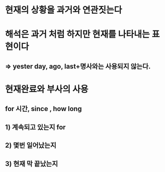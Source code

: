 # 현재의 상황을 과거와 연관짓는다

# 해석은 과거 처럼 하지만 현재를 나타내는 표현이다 
## => yester day, ago, last+명사와는 사용되지 않는다.

# 현재완료와 부사의 사용
## for 시간, since , how long
## 1) 계속되고 있는지 for 
## 2) 몇번 일어났는지 
## 3) 현재 막 끝났는지 


